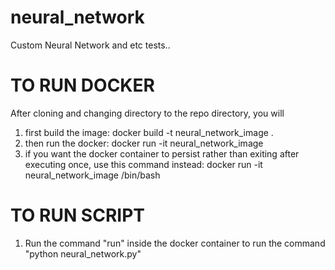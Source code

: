 # neural_network
Custom Neural Network and etc tests..

<h1>TO RUN DOCKER</h1>
After cloning and changing directory to the repo directory, you will
<ol>
    <li>first build the image: docker build -t neural_network_image .</li>
    <li>then run the docker: docker run -it neural_network_image</li>
    <li>if you want the docker container to persist rather than exiting after executing once, use this command instead: docker run -it neural_network_image /bin/bash </li>
</ol>

<h1>TO RUN SCRIPT</h1>
<ol>
    <li>Run the command "run" inside the docker container to run the command "python neural_network.py"</li>
</ol>